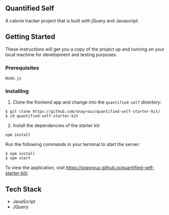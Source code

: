 ## Quantified Self

A calorie tracker project that is built with jQuery and Javascript.

## Getting Started

These instructions will get you a copy of the project up and running on your local machine for development and testing purposes.

### Prerequisites

```
Node.js
```

### Installing

1. Clone the frontend app and change into the `quantified-self` directory:

```
$ git clone https://github.com/snayrouz/quantified-self-starter-kit/
$ cd quantified-self-starter-kit
```

2. Install the dependencies of the starter kit:

```
npm install
```

Run the following commands in your terminal to start the server:

```
$ npm install
$ npm start
```

To view the application, visit https://snayrouz.github.io/quantified-self-starter-kit/.

## Tech Stack

  * JavaScript
  * JQuery

